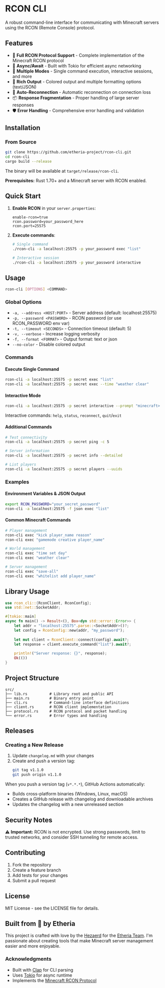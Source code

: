 # RCON CLI

A robust command-line interface for communicating with Minecraft servers using the RCON (Remote Console) protocol.

## Features

- 🔌 **Full RCON Protocol Support** - Complete implementation of the Minecraft RCON protocol
- 🚀 **Async/Await** - Built with Tokio for efficient async networking
- 🎯 **Multiple Modes** - Single command execution, interactive sessions, and more
- 🎨 **Rich Output** - Colored output and multiple formatting options (text/JSON)
- 🔄 **Auto-Reconnection** - Automatic reconnection on connection loss
- 📦 **Response Fragmentation** - Proper handling of large server responses
- 🛡️ **Error Handling** - Comprehensive error handling and validation

## Installation

### From Source

```bash
git clone https://github.com/etheria-project/rcon-cli.git
cd rcon-cli
cargo build --release
```

The binary will be available at `target/release/rcon-cli`.

**Prerequisites:** Rust 1.70+ and a Minecraft server with RCON enabled.

## Quick Start

1. **Enable RCON** in your `server.properties`:
   ```properties
   enable-rcon=true
   rcon.password=your_password_here
   rcon.port=25575
   ```

2. **Execute commands**:
   ```bash
   # Single command
   ./rcon-cli -a localhost:25575 -p your_password exec "list"
   
   # Interactive session
   ./rcon-cli -a localhost:25575 -p your_password interactive
   ```

## Usage

```bash
rcon-cli [OPTIONS] <COMMAND>
```

### Global Options

- `-a, --address <HOST:PORT>` - Server address (default: localhost:25575)
- `-p, --password <PASSWORD>` - RCON password (or use RCON_PASSWORD env var)
- `-t, --timeout <SECONDS>` - Connection timeout (default: 5)
- `-v, --verbose` - Increase logging verbosity
- `-f, --format <FORMAT>` - Output format: text or json
- `--no-color` - Disable colored output

### Commands

#### Execute Single Command
```bash
rcon-cli -a localhost:25575 -p secret exec "list"
rcon-cli -a localhost:25575 -p secret exec --time "weather clear"
```

#### Interactive Mode
```bash
rcon-cli -a localhost:25575 -p secret interactive --prompt "minecraft> "
```

Interactive commands: `help`, `status`, `reconnect`, `quit`/`exit`

#### Additional Commands
```bash
# Test connectivity
rcon-cli -a localhost:25575 -p secret ping -c 5

# Server information
rcon-cli -a localhost:25575 -p secret info --detailed

# List players
rcon-cli -a localhost:25575 -p secret players --uuids
```

### Examples

#### Environment Variables & JSON Output
```bash
export RCON_PASSWORD="your_secret_password"
rcon-cli -a localhost:25575 -f json exec "list"
```

#### Common Minecraft Commands
```bash
# Player management
rcon-cli exec "kick player_name reason"
rcon-cli exec "gamemode creative player_name"

# World management
rcon-cli exec "time set day"
rcon-cli exec "weather clear"

# Server management
rcon-cli exec "save-all"
rcon-cli exec "whitelist add player_name"
```

## Library Usage

```rust
use rcon_cli::{RconClient, RconConfig};
use std::net::SocketAddr;

#[tokio::main]
async fn main() -> Result<(), Box<dyn std::error::Error>> {
    let addr = "localhost:25575".parse::<SocketAddr>()?;
    let config = RconConfig::new(addr, "my_password");
    
    let mut client = RconClient::connect(config).await?;
    let response = client.execute_command("list").await?;
    
    println!("Server response: {}", response);
    Ok(())
}
```

## Project Structure

```
src/
├── lib.rs          # Library root and public API
├── main.rs         # Binary entry point
├── cli.rs          # Command-line interface definitions
├── client.rs       # RCON client implementation
├── protocol.rs     # RCON protocol and packet handling
└── error.rs        # Error types and handling
```

## Releases

### Creating a New Release

1. Update `changelog.md` with your changes
2. Create and push a version tag:
   ```bash
   git tag v1.1.0
   git push origin v1.1.0
   ```

When you push a version tag (`v*.*.*`), GitHub Actions automatically:
- Builds cross-platform binaries (Windows, Linux, macOS)
- Creates a GitHub release with changelog and downloadable archives
- Updates the changelog with a new unreleased section

## Security Notes

⚠️ **Important:** RCON is not encrypted. Use strong passwords, limit to trusted networks, and consider SSH tunneling for remote access.

## Contributing

1. Fork the repository
2. Create a feature branch
3. Add tests for your changes
4. Submit a pull request

## License

MIT License - see the LICENSE file for details.

## Built from 💖 by Etheria

This project is crafted with love by the [Hezaerd](https://github.com/hezaerd) for the [Etheria Team](https://github.com/etheria-project). I'm passionate about creating tools that make Minecraft server management easier and more enjoyable.

### Acknowledgments

- Built with [Clap](https://clap.rs/) for CLI parsing
- Uses [Tokio](https://tokio.rs/) for async runtime
- Implements the [Minecraft RCON Protocol](https://minecraft.wiki/w/RCON)
